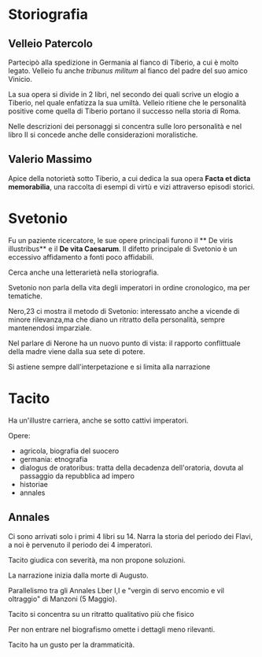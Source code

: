 # Storiografia
## Velleio Patercolo
Partecipò alla spedizione in Germania al fianco di Tiberio, a cui è molto legato.
Velleio fu anche *tribunus militum* al fianco del padre del suo amico Vinicio.

La sua opera si divide in 2 libri, nel secondo dei quali scrive un elogio a Tiberio, nel quale enfatizza la sua umiltà. Velleio ritiene che le personalità positive come quella di Tiberio portano il successo nella storia di Roma.

Nelle descrizioni dei personaggi si concentra sulle loro personalità e nel libro II si concede anche delle considerazioni moralistiche.

## Valerio Massimo
Apice della notorietà sotto Tiberio, a cui dedica la sua opera **Facta et dicta memorabilia**, una raccolta di esempi di virtù e vizi attraverso episodi storici. 

# Svetonio
Fu un paziente ricercatore, le sue opere principali furono il ** De viris illustribus** e il **De vita Caesarum**. Il difetto principale di Svetonio è un eccessivo affidamento a fonti poco affidabili.

Cerca anche una letterarietà nella storiografia.

Svetonio non parla della vita degli imperatori in ordine cronologico, ma per tematiche.

Nero,23 ci mostra il metodo di Svetonio: interessato anche a vicende di minore rilevanza,ma che diano un ritratto della personalità, sempre mantenendosi imparziale.

Nel parlare di Nerone ha un nuovo punto di vista: il rapporto conflittuale della madre viene dalla sua sete di potere.

Si astiene sempre dall'interpetazione e si limita alla narrazione

# Tacito
Ha un'illustre carriera, anche se sotto cattivi imperatori.

Opere:
- agricola, biografia del suocero
- germania: etnografia
- dialogus de oratoribus: tratta della decadenza dell'oratoria, dovuta al passaggio da repubblica ad impero
- historiae
- annales

## Annales
Ci sono arrivati solo i primi 4 libri su 14. Narra la storia del periodo dei Flavi, a noi è pervenuto il periodo dei 4 imperatori.

Tacito giudica con severità, ma non propone soluzioni.

La narrazione inizia dalla morte di Augusto.

Parallelismo tra gli Annales Lber I,I e "vergin di servo encomio e vil oltraggio" di Manzoni (5 Maggio).

Tacito si concentra su un ritratto qualitativo più che fisico

Per non entrare nel biografismo omette i dettagli meno rilevanti.

Tacito ha un gusto per la drammaticità.